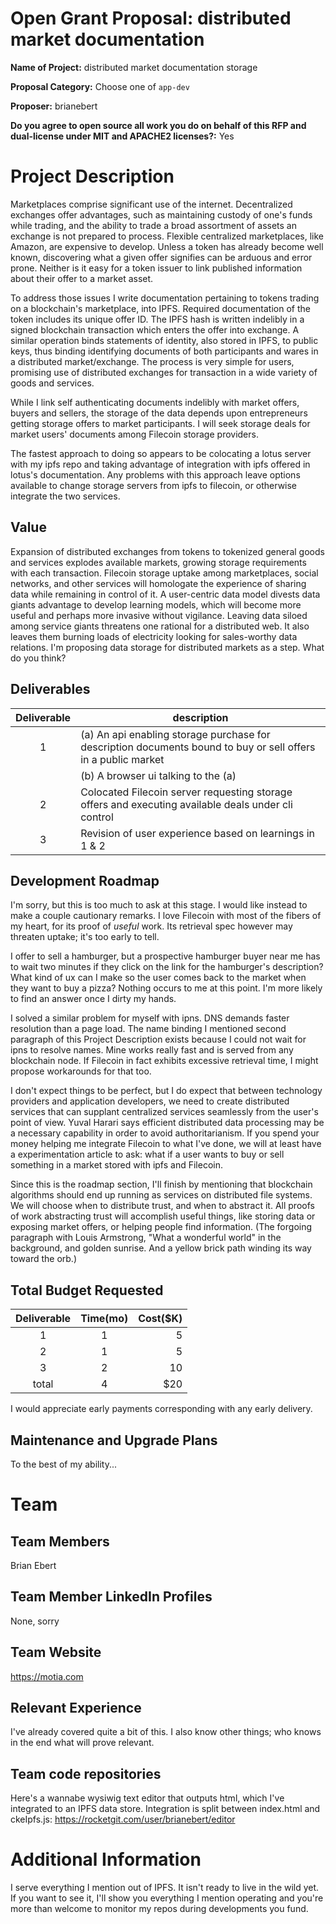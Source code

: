 # Open Grant Proposal: distributed market documentation

**Name of Project:**  distributed market documentation storage

**Proposal Category:** Choose one of `app-dev`

**Proposer:** brianebert

**Do you agree to open source all work you do on behalf of this RFP and dual-license under MIT and APACHE2 licenses?:** Yes

# Project Description

Marketplaces comprise significant use of the internet.  Decentralized exchanges offer advantages, such as maintaining custody of one's funds while trading, and the ability to trade a broad assortment of assets an exchange is not prepared to process.  Flexible centralized marketplaces, like Amazon, are expensive to develop.  Unless a token has already become well known, discovering what a given offer signifies can be arduous and error prone.  Neither is it easy for a token issuer to link published information about their offer to a market asset.

To address those issues I write documentation pertaining to tokens trading on a blockchain's marketplace, into IPFS.  Required documentation of the token includes its unique offer ID.  The IPFS hash is written indelibly in a signed blockchain transaction which enters the offer into exchange.   A similar operation binds statements of identity, also stored in IPFS, to public keys, thus binding identifying documents of both participants and wares in a distributed market/exchange.  The process is very simple for users, promising use of distributed exchanges for transaction in a wide variety of goods and services.

While I link self authenticating documents indelibly with market offers, buyers and sellers, the storage of the data depends upon entrepreneurs getting storage offers to market participants.  I will seek storage deals for market users' documents among Filecoin storage providers.

The fastest approach to doing so appears to be colocating a lotus server with my ipfs repo and taking advantage of integration with ipfs offered in lotus's documentation.  Any problems with this approach leave options available to change storage servers from ipfs to filecoin, or otherwise integrate the two services.

## Value

Expansion of distributed exchanges from tokens to tokenized general goods and services explodes available markets, growing storage requirements with each transaction.  Filecoin storage uptake among marketplaces, social networks, and other services will homologate the experience of sharing data while remaining in control of it.  A user-centric data model divests data giants advantage to develop learning models, which will become more useful and perhaps more invasive without vigilance.  Leaving data siloed among service giants threatens one rational for a distributed web.  It also leaves them burning loads of electricity looking for sales-worthy data relations.  I'm proposing data storage for distributed markets as a step.  What do you think?

## Deliverables

|Deliverable|description|
|:---:|---|
|1|(a) An api enabling storage purchase for description documents bound to buy or sell offers in a public market|
||(b) A browser ui talking to the (a)|
|2|Colocated Filecoin server requesting storage offers and executing available deals under cli control|
|3|Revision of user experience based on learnings in 1 & 2|

## Development Roadmap

I'm sorry, but this is too much to ask at this stage.   I would like instead to make a couple cautionary remarks.  I love Filecoin with most of the fibers of my heart, for its proof of *useful* work.  Its retrieval spec however may threaten uptake; it's too early to tell.

I offer to sell a hamburger, but a prospective hamburger buyer near me has to wait two minutes if they click on the link for the hamburger's description?  What kind of ux can I make so the user comes back to the market when they want to buy a pizza?  Nothing occurs to me at this point.  I'm more likely to find an answer once I dirty my hands.

I solved a similar problem for myself with ipns.  DNS demands faster resolution than a page load.  The name binding I mentioned second paragraph of this Project Description exists because I could not wait for ipns to resolve names.  Mine works really fast and is served from any blockchain node.  If Filecoin in fact exhibits excessive retrieval time, I might propose workarounds for that too.

I don't expect things to be perfect, but I do expect that between technology providers and application developers, we need to create distributed services that can supplant centralized services seamlessly from the user's point of view.  Yuval Harari says efficient distributed data processing may be a necessary capability in order to avoid authoritarianism.  If  you spend your money helping me integrate Filecoin to what I've done, we will at least have a experimentation article to ask: what if a user wants to buy or sell something in a market stored with ipfs and Filecoin.

Since this is the roadmap section, I'll finish by mentioning that blockchain algorithms should end up running as services on distributed file systems.  We will choose when to distribute trust, and when to abstract it.  All proofs of work abstracting trust will accomplish useful things, like storing data or exposing market offers, or helping people find information.  (The forgoing paragraph with Louis Armstrong, "What a wonderful world" in the background, and golden sunrise.  And a yellow brick path winding its way toward the orb.)


## Total Budget Requested

|Deliverable|Time(mo)|Cost($K)|
|:---:|:---:|---:|
|1|1|5|
|2|1|5|
|3|2|10|
|total|4|$20|

I would appreciate early payments corresponding with any early delivery.

## Maintenance and Upgrade Plans

To the best of my ability...

# Team

## Team Members

Brian Ebert

## Team Member LinkedIn Profiles

None, sorry


## Team Website

https://motia.com

## Relevant Experience

I've already covered quite a bit of this.  I also know other things; who knows in the end what will prove relevant.

## Team code repositories

Here's a wannabe wysiwig text editor that outputs html, which I've integrated to an IPFS data store.  Integration is split between index.html and ckeIpfs.js: https://rocketgit.com/user/brianebert/editor

# Additional Information

I serve everything I mention out of IPFS.  It isn't ready to live in the wild yet.  If you want to see it, I'll show you everything I mention operating and you're more than welcome to monitor my repos during developments you fund.
